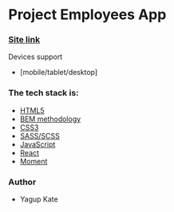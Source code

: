 # Project Employees App

### [Site link](time-tracking-yahup.netlify.app)

Devices support
- [mobile/tablet/desktop]

### The tech stack is:

- [HTML5](https://en.wikipedia.org/wiki/HTML5)
- [BEM methodology](https://eb.bem.info./methodology/)
- [CSS3](https://en.wikipedia.org/wiki/CSS)
- [SASS/SCSS](https://sass-lang.com/)
- [JavaScript](https://developer.mosilla.org/en-US/docs/Web/JavaScript)
- [React](https://reactjs.org/)
- [Moment](https://momentjs.com/)

### Author

- Yagup Kate

